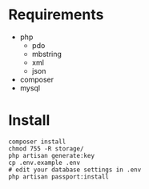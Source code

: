 # Requirements

- php
  - pdo
  - mbstring
  - xml
  - json
- composer
- mysql

# Install
```
composer install
chmod 755 -R storage/
php artisan generate:key
cp .env.example .env
# edit your database settings in .env
php artisan passport:install
```

